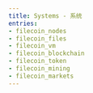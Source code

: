 ```yaml
---
title: Systems - 系统
entries:
- filecoin_nodes
- filecoin_files
- filecoin_vm
- filecoin_blockchain
- filecoin_token
- filecoin_mining
- filecoin_markets
---
```

